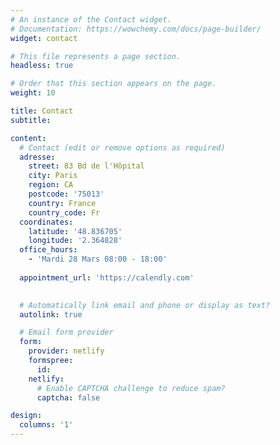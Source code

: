 ```yaml
---
# An instance of the Contact widget.
# Documentation: https://wowchemy.com/docs/page-builder/
widget: contact

# This file represents a page section.
headless: true

# Order that this section appears on the page.
weight: 10

title: Contact
subtitle:

content:
  # Contact (edit or remove options as required)
  adresse:
    street: 83 Bd de l'Hôpital
    city: Paris
    region: CA
    postcode: '75013'
    country: France
    country_code: Fr
  coordinates:
    latitude: '48.836705'
    longitude: '2.364828'
  office_hours:
    - 'Mardi 28 Mars 08:00 - 18:00'
    
  appointment_url: 'https://calendly.com'
  

  # Automatically link email and phone or display as text?
  autolink: true

  # Email form provider
  form:
    provider: netlify
    formspree:
      id:
    netlify:
      # Enable CAPTCHA challenge to reduce spam?
      captcha: false

design:
  columns: '1'
---
```


